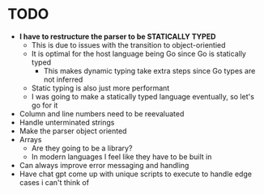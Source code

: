 # TODO
- **I have to restructure the parser to be STATICALLY TYPED**
  - This is due to issues with the transition to object-orientied
  - It is optimal for the host language being Go since Go is statically typed
    - This makes dynamic typing take extra steps since Go types are not inferred
  - Static typing is also just more performant
  - I was going to make a statically typed language eventually, so let's go for it
- Column and line numbers need to be reevaluated
- Handle unterminated strings
- Make the parser object oriented
- Arrays
  - Are they going to be a library?
  - In modern languages I feel like they have to be built in
- Can always improve error messaging and handling
- Have chat gpt come up with unique scripts to execute to handle edge cases i can't think of